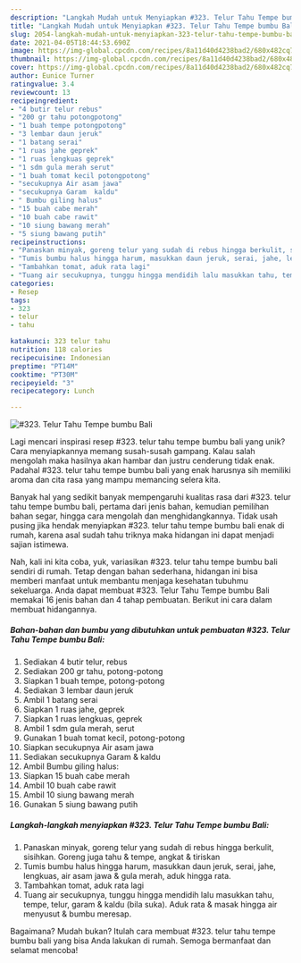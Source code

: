 ```yaml
---
description: "Langkah Mudah untuk Menyiapkan #323. Telur Tahu Tempe bumbu Bali Anti Gagal"
title: "Langkah Mudah untuk Menyiapkan #323. Telur Tahu Tempe bumbu Bali Anti Gagal"
slug: 2054-langkah-mudah-untuk-menyiapkan-323-telur-tahu-tempe-bumbu-bali-anti-gagal
date: 2021-04-05T18:44:53.690Z
image: https://img-global.cpcdn.com/recipes/8a11d40d4238bad2/680x482cq70/323-telur-tahu-tempe-bumbu-bali-foto-resep-utama.jpg
thumbnail: https://img-global.cpcdn.com/recipes/8a11d40d4238bad2/680x482cq70/323-telur-tahu-tempe-bumbu-bali-foto-resep-utama.jpg
cover: https://img-global.cpcdn.com/recipes/8a11d40d4238bad2/680x482cq70/323-telur-tahu-tempe-bumbu-bali-foto-resep-utama.jpg
author: Eunice Turner
ratingvalue: 3.4
reviewcount: 13
recipeingredient:
- "4 butir telur rebus"
- "200 gr tahu potongpotong"
- "1 buah tempe potongpotong"
- "3 lembar daun jeruk"
- "1 batang serai"
- "1 ruas jahe geprek"
- "1 ruas lengkuas geprek"
- "1 sdm gula merah serut"
- "1 buah tomat kecil potongpotong"
- "secukupnya Air asam jawa"
- "secukupnya Garam  kaldu"
- " Bumbu giling halus"
- "15 buah cabe merah"
- "10 buah cabe rawit"
- "10 siung bawang merah"
- "5 siung bawang putih"
recipeinstructions:
- "Panaskan minyak, goreng telur yang sudah di rebus hingga berkulit, sisihkan. Goreng juga tahu &amp; tempe, angkat &amp; tiriskan"
- "Tumis bumbu halus hingga harum, masukkan daun jeruk, serai, jahe, lengkuas, air asam jawa &amp; gula merah, aduk hingga rata."
- "Tambahkan tomat, aduk rata lagi"
- "Tuang air secukupnya, tunggu hingga mendidih lalu masukkan tahu, tempe, telur, garam &amp; kaldu (bila suka). Aduk rata &amp; masak hingga air menyusut &amp; bumbu meresap."
categories:
- Resep
tags:
- 323
- telur
- tahu

katakunci: 323 telur tahu 
nutrition: 118 calories
recipecuisine: Indonesian
preptime: "PT14M"
cooktime: "PT30M"
recipeyield: "3"
recipecategory: Lunch

---
```



![#323. Telur Tahu Tempe bumbu Bali](https://img-global.cpcdn.com/recipes/8a11d40d4238bad2/680x482cq70/323-telur-tahu-tempe-bumbu-bali-foto-resep-utama.jpg)

Lagi mencari inspirasi resep #323. telur tahu tempe bumbu bali yang unik? Cara menyiapkannya memang susah-susah gampang. Kalau salah mengolah maka hasilnya akan hambar dan justru cenderung tidak enak. Padahal #323. telur tahu tempe bumbu bali yang enak harusnya sih memiliki aroma dan cita rasa yang mampu memancing selera kita.

Banyak hal yang sedikit banyak mempengaruhi kualitas rasa dari #323. telur tahu tempe bumbu bali, pertama dari jenis bahan, kemudian pemilihan bahan segar, hingga cara mengolah dan menghidangkannya. Tidak usah pusing jika hendak menyiapkan #323. telur tahu tempe bumbu bali enak di rumah, karena asal sudah tahu triknya maka hidangan ini dapat menjadi sajian istimewa.




Nah, kali ini kita coba, yuk, variasikan #323. telur tahu tempe bumbu bali sendiri di rumah. Tetap dengan bahan sederhana, hidangan ini bisa memberi manfaat untuk membantu menjaga kesehatan tubuhmu sekeluarga. Anda dapat membuat #323. Telur Tahu Tempe bumbu Bali memakai 16 jenis bahan dan 4 tahap pembuatan. Berikut ini cara dalam membuat hidangannya.

<!--inarticleads1-->

##### Bahan-bahan dan bumbu yang dibutuhkan untuk pembuatan #323. Telur Tahu Tempe bumbu Bali:

1. Sediakan 4 butir telur, rebus
1. Sediakan 200 gr tahu, potong-potong
1. Siapkan 1 buah tempe, potong-potong
1. Sediakan 3 lembar daun jeruk
1. Ambil 1 batang serai
1. Siapkan 1 ruas jahe, geprek
1. Siapkan 1 ruas lengkuas, geprek
1. Ambil 1 sdm gula merah, serut
1. Gunakan 1 buah tomat kecil, potong-potong
1. Siapkan secukupnya Air asam jawa
1. Sediakan secukupnya Garam &amp; kaldu
1. Ambil  Bumbu giling halus:
1. Siapkan 15 buah cabe merah
1. Ambil 10 buah cabe rawit
1. Ambil 10 siung bawang merah
1. Gunakan 5 siung bawang putih




<!--inarticleads2-->

##### Langkah-langkah menyiapkan #323. Telur Tahu Tempe bumbu Bali:

1. Panaskan minyak, goreng telur yang sudah di rebus hingga berkulit, sisihkan. Goreng juga tahu &amp; tempe, angkat &amp; tiriskan
1. Tumis bumbu halus hingga harum, masukkan daun jeruk, serai, jahe, lengkuas, air asam jawa &amp; gula merah, aduk hingga rata.
1. Tambahkan tomat, aduk rata lagi
1. Tuang air secukupnya, tunggu hingga mendidih lalu masukkan tahu, tempe, telur, garam &amp; kaldu (bila suka). Aduk rata &amp; masak hingga air menyusut &amp; bumbu meresap.




Bagaimana? Mudah bukan? Itulah cara membuat #323. telur tahu tempe bumbu bali yang bisa Anda lakukan di rumah. Semoga bermanfaat dan selamat mencoba!
